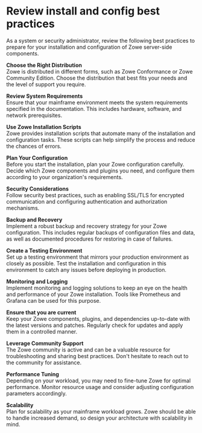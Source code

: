 # Review install and config best practices 

As a system or security administrator, review the following best practices to prepare for your installation and configuration of Zowe server-side components.

**Choose the Right Distribution**  
Zowe is distributed in different forms, such as Zowe Conformance or Zowe Community Edition. Choose the distribution that best fits your needs and the level of support you require.

**Review System Requirements**  
Ensure that your mainframe environment meets the system requirements specified in the documentation. This includes hardware, software, and network prerequisites.

**Use Zowe Installation Scripts**  
Zowe provides installation scripts that automate many of the installation and configuration tasks. These scripts can help simplify the process and reduce the chances of errors.

**Plan Your Configuration**  
Before you start the installation, plan your Zowe configuration carefully. Decide which Zowe components and plugins you need, and configure them according to your organization's requirements.

**Security Considerations**  
Follow security best practices, such as enabling SSL/TLS for encrypted communication and configuring authentication and authorization mechanisms.

**Backup and Recovery**  
Implement a robust backup and recovery strategy for your Zowe configuration. This includes regular backups of configuration files and data, as well as documented procedures for restoring in case of failures.

**Create a Testing Environment**  
Set up a testing environment that mirrors your production environment as closely as possible. Test the installation and configuration in this environment to catch any issues before deploying in production.

**Monitoring and Logging**  
Implement monitoring and logging solutions to keep an eye on the health and performance of your Zowe installation. Tools like Prometheus and Grafana can be used for this purpose.

**Ensure that you are current**  
Keep your Zowe components, plugins, and dependencies up-to-date with the latest versions and patches. Regularly check for updates and apply them in a controlled manner.

**Leverage Community Support**  
The Zowe community is active and can be a valuable resource for troubleshooting and sharing best practices. Don't hesitate to reach out to the community for assistance.

**Performance Tuning**  
Depending on your workload, you may need to fine-tune Zowe for optimal performance. Monitor resource usage and consider adjusting configuration parameters accordingly.

**Scalability**  
Plan for scalability as your mainframe workload grows. Zowe should be able to handle increased demand, so design your architecture with scalability in mind.

